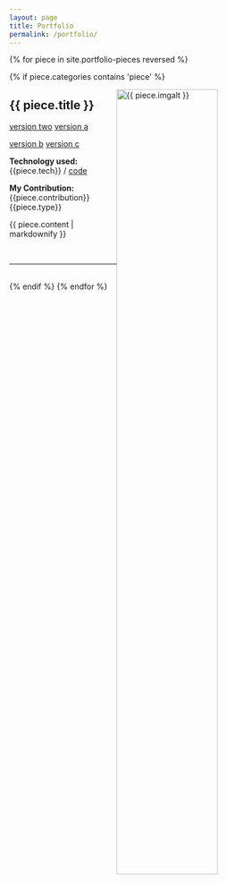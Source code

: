 ```yaml
---
layout: page
title: Portfolio
permalink: /portfolio/
---
```


{% for piece in site.portfolio-pieces reversed %}

 {% if piece.categories contains 'piece' %}

  <img src = "{{ piece.img }}" alt = "{{ piece.imgalt }}" class="img-responsive" style="height: 60%; float: right; margin-right: 10px;" />

  <h2>{{ piece.title }} </h2>
  <a href="/code-samples/{{ piece.codeurla }}"> version two</a>
  <a href="/code-samples/{{ piece.codeurlb | relative_url }}"> version a</a>
  
  <a href="../code-samples/{{ piece.codeurla | relative_url }}"> version b</a>
  <a href="../code-samples/{{ piece.codeurlb | relative_url }}"> version c</a>

  
  <p><b>Technology used: </b>{{piece.tech}} / <a href= "{{ piece.code | relative_url }}/">code</a></p>  
  
  <p><b>My Contribution: </b>{{piece.contribution}} {{piece.type}}</p>
  <p>{{ piece.content | markdownify }}</p>
  <br/>
  <hr>
  <br/>
  {% endif %}
{% endfor %}

